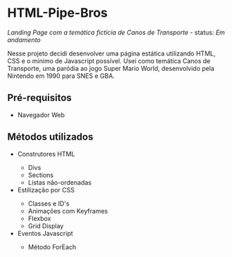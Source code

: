 # HTML-Pipe-Bros
_Landing Page com a temática fictícia de Canos de Transporte_ -
status: _Em andamento_
<p>Nesse projeto decidi desenvolver uma página estática utilizando HTML, CSS e o mínimo de Javascript possível. Usei como temática Canos de Transporte, uma paródia ao jogo Super Mario World, desenvolvido pela Nintendo em 1990 para SNES e GBA.</p>

## Pré-requisitos
<ul>
  <li>Navegador Web</li>
</ul>

## Métodos utilizados
<ul>
  <li>Construtores HTML</li>
  <ul>
    <li>Divs</li>
    <li>Sections</li>
    <li>Listas não-ordenadas</li>
   </ul>
  <li>Estilização por CSS</li>
  <ul>
    <li>Classes e ID's</li>
    <li>Animações com Keyframes</li>
    <li>Flexbox</li>
    <li>Grid Display</li>
  </ul>
  <li>Eventos Javascript</li>
  <ul>
  <li>Método ForEach</li>
  </ul>
</ul>
